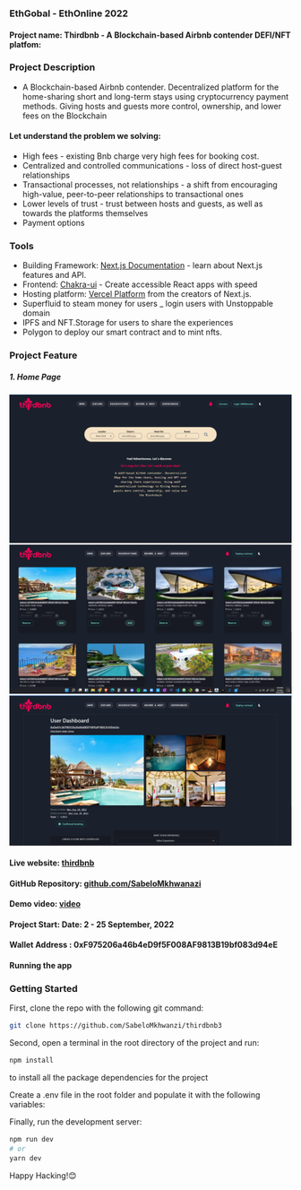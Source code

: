 ### EthGobal - EthOnline 2022

#### Project name: Thirdbnb - A Blockchain-based Airbnb contender DEFI/NFT platfom: 

### Project Description
- A Blockchain-based Airbnb contender. Decentralized platform for the home-sharing short and long-term stays using cryptocurrency payment methods. Giving hosts and guests more control, ownership, and lower fees on the Blockchain

#### Let understand the problem we solving:
- High fees - existing Bnb charge very high fees for booking cost.
- Centralized and controlled communications - loss of direct host-guest relationships
- Transactional processes, not relationships - a shift from encouraging high-value, peer-to-peer relationships to transactional ones
- Lower levels of trust - trust between hosts and guests, as well as towards the platforms themselves
- Payment options

### Tools
- Building Framework: [Next.js Documentation](https://nextjs.org/docs) - learn about Next.js features and API.
- Frontend: [Chakra-ui](https://chakra-ui.com/) - Create accessible React apps with speed
- Hosting platform: [Vercel Platform](https://vercel.com/new?utm_medium=default-template&filter=next.js&utm_source=create-next-app&utm_campaign=create-next-app-readme) from the creators of Next.js.
- Superfluid to steam money for  users
_ login users with Unstoppable domain
- IPFS and NFT.Storage for users to share the experiences
- Polygon to deploy our smart contract and to mint nfts.


### Project Feature

##### 1. Home Page

![HomePage](https://github.com/SabeloMkhwanzi/thirdbnb3/blob/main/src/logos/Screenshot%202022-09-25%20213827.jpg)
![Page](https://github.com/SabeloMkhwanzi/thirdbnb3/blob/main/src/logos/Screenshot%202022-09-25%20213934.jpg)
![Page](https://github.com/SabeloMkhwanzi/thirdbnb3/blob/main/src/logos/Screenshot%202022-09-25%20214017.jpg)

#### Live website: [thirdbnb]()

#### GitHub Repository: [github.com/SabeloMkhwanazi](https://github.com/SabeloMkhwanzi/thirdbnb3)

#### Demo video: [video]()

#### Project Start: Date: 2 - 25 September, 2022

#### Wallet Address : 0xF975206a46b4eD9f5F008AF9813B19bf083d94eE

#### Running the app

### Getting Started

First, clone the repo with the following git command:

```bash
git clone https://github.com/SabeloMkhwanzi/thirdbnb3
```

Second, open a terminal in the root directory of the project and run:

```bash
npm install
```

to install all the package dependencies for the project

Create a .env file in the root folder and populate it with the following variables:

Finally, run the development server:

```bash
npm run dev
# or
yarn dev
```

Happy Hacking!😊
